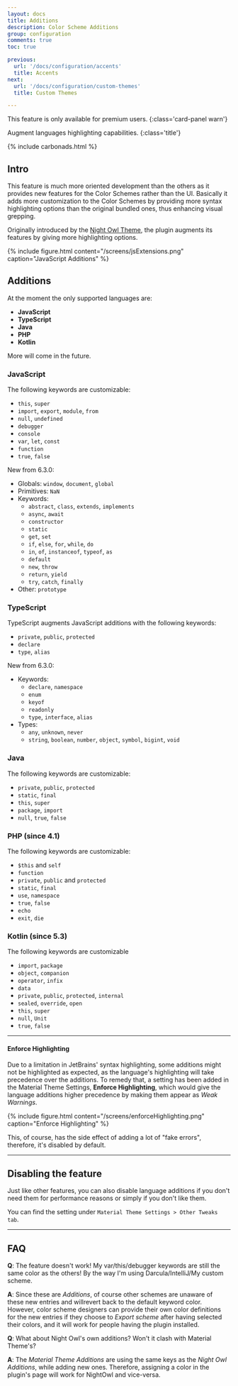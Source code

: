 ```yaml
---
layout: docs
title: Additions
description: Color Scheme Additions
group: configuration
comments: true
toc: true

previous:
  url: '/docs/configuration/accents'
  title: Accents
next:
  url: '/docs/configuration/custom-themes'
  title: Custom Themes

---
```


This feature is only available for premium users.
{:class='card-panel warn'}

Augment languages highlighting capabilities.
{:class='title'}

{% include carbonads.html %}

## Intro

This feature is much more oriented development than the others as it provides new features for the Color Schemes rather
than the UI. Basically it adds more customization to the Color Schemes by providing more syntax highlighting options
than the original bundled ones, thus enhancing visual grepping.

Originally introduced by the [Night Owl Theme](https://github.com/xdrop/night-owl-jetbrains),
the plugin augments its features by giving more highlighting options.

{% include figure.html content="/screens/jsExtensions.png" caption="JavaScript Additions" %}


## Additions

At the moment the only supported languages are:
- **JavaScript**
- **TypeScript**
- **Java**
- **PHP**
- **Kotlin**

More will come in the future.

### JavaScript

The following keywords are customizable:
- `this`, `super`
- `import`, `export`, `module`, `from`
- `null`, `undefined`
- `debugger`
- `console`
- `var`, `let`, `const`
- `function`
- `true`, `false`

New from 6.3.0:

- Globals: `window`, `document`, `global`
- Primitives: `NaN`
- Keywords:
  - `abstract`, `class`, `extends`, `implements`
  - `async`, `await`
  - `constructor`
  - `static`
  - `get`, `set`
  - `if`, `else`, `for`, `while`, `do`
  - `in`, `of`, `instanceof`, `typeof`, `as`
  - `default`
  - `new`, `throw`
  - `return`, `yield`
  - `try`, `catch`, `finally`
- Other: `prototype`


### TypeScript

TypeScript augments JavaScript additions with the following keywords:
- `private`, `public`, `protected`
- `declare`
- `type`, `alias`

New from 6.3.0:


- Keywords:
  - `declare`, `namespace`
  - `enum`
  - `keyof`
  - `readonly`
  - `type`, `interface`, `alias`
- Types:
  - `any`, `unknown`, `never`
  - `string`, `boolean`, `number`, `object`, `symbol`, `bigint`, `void`

### Java

The following keywords are customizable:
- `private`, `public`, `protected`
- `static`, `final`
- `this`, `super`
- `package`, `import`
- `null`, `true`, `false`

### PHP (since 4.1)

The following keywords are customizable:
- `$this` and `self`
- `function`
- `private`, `public` and `protected`
- `static`, `final`
- `use`, `namespace`
- `true`, `false`
- `echo`
- `exit`, `die`

### Kotlin (since 5.3)

The following keywords are customizable
- `import`, `package`
- `object`, `companion`
- `operator`, `infix`
- `data`
- `private`, `public`, `protected`, `internal`
- `sealed`, `override`, `open`
- `this`, `super`
- `null`, `Unit`
- `true`, `false`

----

#### Enforce Highlighting

Due to a limitation in JetBrains' syntax highlighting, some additions might not be highlighted as expected, as the language's highlighting will take precedence over the additions. To remedy that, a setting has been added in the Material Theme Settings, **Enforce Highlighting**, which would give the language additions higher precedence by making them appear as _Weak Warnings_.

{% include figure.html content="/screens/enforceHighlighting.png" caption="Enforce Highlighting" %}

This, of course, has the side effect of adding a lot of "fake errors", therefore, it's disabled by default.

----

## Disabling the feature

Just like other features, you can also disable language additions if you don't need them for performance reasons or
simply if you don't like them.

You can find the setting under `Material Theme Settings > Other Tweaks tab`.

---

## FAQ

**Q**: The feature doesn't work! My var/this/debugger keywords are still the same color as the others! By the way I'm
using Darcula/IntelliJ/My custom scheme.

**A**: Since these are *Additions*, of course other schemes are unaware of these new entries and willrevert back to the
default keyword color. However, color scheme designers can provide their own color definitions for the new entries if
they choose to *Export scheme* after having selected their colors, and it will work for people having the plugin
installed.

**Q**: What about Night Owl's own additions? Won't it clash with Material Theme's?

**A**: The _Material Theme Additions_ are using the same keys as the _Night Owl Additions_, while adding new ones.
Therefore, assigning a color in the plugin's page will work for NightOwl and vice-versa.



